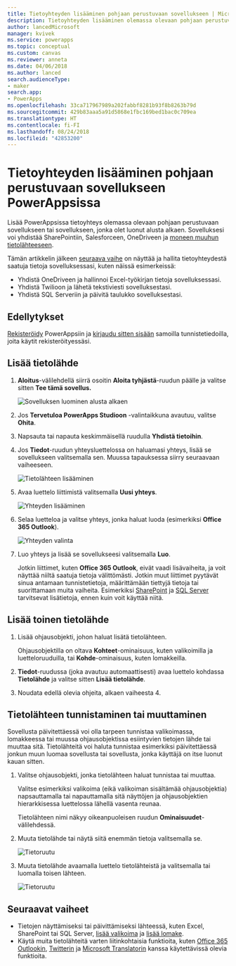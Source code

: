 ```yaml
---
title: Tietoyhteyden lisääminen pohjaan perustuvaan sovellukseen | Microsoft Docs
description: Tietoyhteyden lisääminen olemassa olevaan pohjaan perustuvaan sovellukseen tai tyhjään sovellukseen
author: lancedMicrosoft
manager: kvivek
ms.service: powerapps
ms.topic: conceptual
ms.custom: canvas
ms.reviewer: anneta
ms.date: 04/06/2018
ms.author: lanced
search.audienceType:
- maker
search.app:
- PowerApps
ms.openlocfilehash: 33ca717967989a202fabbf8281b93f8b8263b79d
ms.sourcegitcommit: 429b83aaa5a91d5868e1fbc169bed1bac0c709ea
ms.translationtype: HT
ms.contentlocale: fi-FI
ms.lasthandoff: 08/24/2018
ms.locfileid: "42853200"
---
```

# <a name="add-a-data-connection-to-a-canvas-app-in-powerapps"></a>Tietoyhteyden lisääminen pohjaan perustuvaan sovellukseen PowerAppsissa

Lisää PowerAppsissa tietoyhteys olemassa olevaan pohjaan perustuvaan sovellukseen tai sovellukseen, jonka olet luonut alusta alkaen. Sovelluksesi voi yhdistää SharePointiin, Salesforceen, OneDriveen ja [moneen muuhun tietolähteeseen](connections-list.md).

Tämän artikkelin jälkeen [seuraava vaihe](#next-steps) on näyttää ja hallita tietoyhteydestä saatuja tietoja sovelluksessasi, kuten näissä esimerkeissä:

* Yhdistä OneDriveen ja hallinnoi Excel-työkirjan tietoja sovelluksessasi.
* Yhdistä Twilioon ja lähetä tekstiviesti sovelluksestasi.
* Yhdistä SQL Serveriin ja päivitä taulukko sovelluksestasi.

## <a name="prerequisites"></a>Edellytykset

[Rekisteröidy](../signup-for-powerapps.md) PowerAppsiin ja [kirjaudu sitten sisään](http://web.powerapps.com?utm_source=padocs&utm_medium=linkinadoc&utm_campaign=referralsfromdoc) samoilla tunnistetiedoilla, joita käytit rekisteröityessäsi.

## <a name="add-a-data-source"></a>Lisää tietolähde
1. **Aloitus**-välilehdellä siirrä osoitin **Aloita tyhjästä**-ruudun päälle ja valitse sitten **Tee tämä sovellus.**

    ![Sovelluksen luominen alusta alkaen](./media/add-data-connection/blank-app-tile.png)

1. Jos **Tervetuloa PowerApps Studioon** -valintaikkuna avautuu, valitse **Ohita**.

3. Napsauta tai napauta keskimmäisellä ruudulla **Yhdistä tietoihin**.

4. Jos **Tiedot**-ruudun yhteysluettelossa on haluamasi yhteys, lisää se sovellukseen valitsemalla sen. Muussa tapauksessa siirry seuraavaan vaiheeseen.

    ![Tietolähteen lisääminen](./media/add-data-connection/choose-existing-connections.png)

5. Avaa luettelo liittimistä valitsemalla **Uusi yhteys**.

    ![Yhteyden lisääminen](./media/add-data-connection/new-connection.png)

6. Selaa luetteloa ja valitse yhteys, jonka haluat luoda (esimerkiksi **Office 365 Outlook**).

    ![Yhteyden valinta](./media/add-data-connection/choose-connection.png)

7. Luo yhteys ja lisää se sovellukseesi valitsemalla **Luo**.

    Jotkin liittimet, kuten **Office 365 Outlook**, eivät vaadi lisävaiheita, ja voit näyttää niiltä saatuja tietoja välittömästi. Jotkin muut liittimet pyytävät sinua antamaan tunnistetietoja, määrittämään tiettyjä tietoja tai suorittamaan muita vaiheita. Esimerkiksi [SharePoint](connections/connection-sharepoint-online.md) ja [SQL Server](connections/connection-azure-sqldatabase.md) tarvitsevat lisätietoja, ennen kuin voit käyttää niitä.

## <a name="add-another-data-source"></a>Lisää toinen tietolähde
1. Lisää ohjausobjekti, johon haluat lisätä tietolähteen.

    Ohjausobjektilla on oltava **Kohteet**-ominaisuus, kuten valikoimilla ja luetteloruuduilla, tai **Kohde**-ominaisuus, kuten lomakkeilla.

1. **Tiedot**-ruudussa (joka avautuu automaattisesti) avaa luettelo kohdassa **Tietolähde** ja valitse sitten **Lisää tietolähde**.

1. Noudata edellä olevia ohjeita, alkaen vaiheesta 4.

## <a name="identify-or-change-a-data-source"></a>Tietolähteen tunnistaminen tai muuttaminen
Sovellusta päivitettäessä voi olla tarpeen tunnistaa valikoimassa, lomakkeessa tai muussa ohjausobjektissa esiintyvien tietojen lähde tai muuttaa sitä. Tietolähteitä voi haluta tunnistaa esimerkiksi päivitettäessä jonkun muun luomaa sovellusta tai sovellusta, jonka käyttäjä on itse luonut kauan sitten.

1. Valitse ohjausobjekti, jonka tietolähteen haluat tunnistaa tai muuttaa.

    Valitse esimerkiksi valikoima (eikä valikoiman sisältämää ohjausobjektia) napsauttamalla tai napauttamalla sitä näyttöjen ja ohjausobjektien hierarkkisessa luettelossa lähellä vasenta reunaa.

    Tietolähteen nimi näkyy oikeanpuoleisen ruudun **Ominaisuudet**-välilehdessä.

2. Muuta tietolähde tai näytä siitä enemmän tietoja valitsemalla se.

    ![Tietoruutu](./media/add-data-connection/data-pane.png)

3. Muuta tietolähde avaamalla luettelo tietolähteistä ja valitsemalla tai luomalla toisen lähteen.

     ![Tietoruutu](./media/add-data-connection/datasource-list.png)

## <a name="next-steps"></a>Seuraavat vaiheet
* Tietojen näyttämiseksi tai päivittämiseksi lähteessä, kuten Excel, SharePoint tai SQL Server, [lisää valikoima](add-gallery.md) ja [lisää lomake](add-form.md).
* Käytä muita tietolähteitä varten liitinkohtaisia funktioita, kuten [Office 365 Outlookin](connections/connection-office365-outlook.md), [Twitterin](connections/connection-twitter.md) ja [Microsoft Translatorin](connections/connection-microsoft-translator.md) kanssa käytettävissä olevia funktioita.
